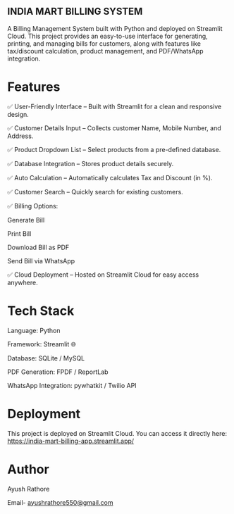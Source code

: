 ## INDIA MART BILLING SYSTEM

A Billing Management System built with Python and deployed on Streamlit Cloud.
This project provides an easy-to-use interface for generating, printing, and managing bills for customers, along with features like tax/discount calculation, product management, and PDF/WhatsApp integration.

# Features

✅ User-Friendly Interface – Built with Streamlit for a clean and responsive design.

✅ Customer Details Input – Collects customer Name, Mobile Number, and Address.

✅ Product Dropdown List – Select products from a pre-defined database.

✅ Database Integration – Stores product details securely.

✅ Auto Calculation – Automatically calculates Tax and Discount (in %).

✅ Customer Search – Quickly search for existing customers.

✅ Billing Options:

Generate Bill

Print Bill

Download Bill as PDF

Send Bill via WhatsApp

✅ Cloud Deployment – Hosted on Streamlit Cloud for easy access anywhere.

# Tech Stack

Language: Python 

Framework: Streamlit 🌐

Database: SQLite / MySQL 

PDF Generation: FPDF / ReportLab

WhatsApp Integration: pywhatkit / Twilio API

# Deployment
This project is deployed on Streamlit Cloud.
You can access it directly here: https://india-mart-billing-app.streamlit.app/

# Author
Ayush Rathore 

Email- ayushrathore550@gmail.com

